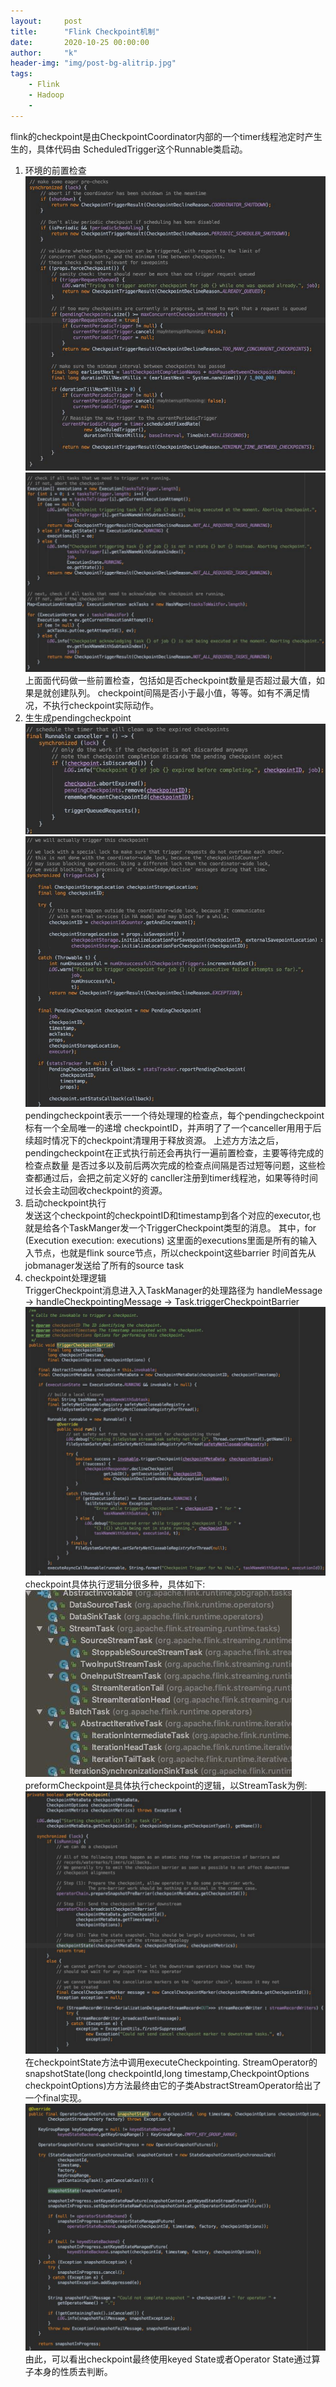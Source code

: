 ```yaml
---
layout:     post
title:      "Flink Checkpoint机制"
date:       2020-10-25 00:00:00
author:     "k"
header-img: "img/post-bg-alitrip.jpg"
tags:
    - Flink
    - Hadoop
    - 
---
```


flink的checkpoint是由CheckpointCoordinator内部的⼀个timer线程池定时产⽣生的，具体代码由
ScheduledTrigger这个Runnable类启动。
1. 环境的前置检查  
![](flink-checkpoint/1_1.jpg)
![](flink-checkpoint/2_1.jpg)
上⾯面代码做一些前置检查，包括如是否checkpoint数量是否超过最大值，如果是就创建队列。
checkpoint间隔是否小于最小值，等等。如有不满⾜情况，不执行checkpoint实际动作。 
2. ⽣生成pendingcheckpoint   
![](flink-checkpoint/3_1.jpg)
![](flink-checkpoint/3_2.jpg)
pendingcheckpoint表示⼀一个待处理理的检查点，每个pendingcheckpoint标有一个全局唯一的递增
checkpointID，并声明了了一个canceller⽤用于后续超时情况下的checkpoint清理用于释放资源。
上述⽅方法之后，
pendingcheckpoint在正式执行前还会再执⾏⼀遍前置检查，主要等待完成的检查点数量
是否过多以及前后两次完成的检查点间隔是否过短等问题，这些检查都通过后，会把之前定义好的
cancller注册到timer线程池，如果等待时间过长会主动回收checkpoint的资源。
3. 启动checkpoint执⾏  
发送这个checkpoint的checkpointID和timestamp到各个对应的executor,也就是给各个TaskManger发一个TriggerCheckpoint类型的消息。
其中，for (Execution execution: executions) 这⾥面的executions⾥面是所有的输⼊入节点，也就是flink source节点，所以checkpoint这些barrier 时间首先从jobmanager发送给了所有的source task
4. checkpoint处理逻辑   
TriggerCheckpoint消息进⼊入TaskManager的处理路径为 handleMessage -> handleCheckpointingMessage -> Task.triggerCheckpointBarrier
![](flink-checkpoint/4_1.jpg)   
checkpoint具体执行逻辑分很多种，具体如下:    
![](flink-checkpoint/5_1.jpg)  
preformCheckpoint是具体执⾏checkpoint的逻辑，以StreamTask为例:  
![](flink-checkpoint/5_2.jpg)  
在checkpointState方法中调用executeCheckpointing.
 StreamOperator的snapshotState(long checkpointId,long timestamp,CheckpointOptions checkpointOptions)⽅方法最终由它的⼦类AbstractStreamOperator给出了一个final实现。
![](flink-checkpoint/6_1.jpg)
由此，可以看出checkpoint最终使用keyed State或者Operator State通过算子本身的性质去判断。
